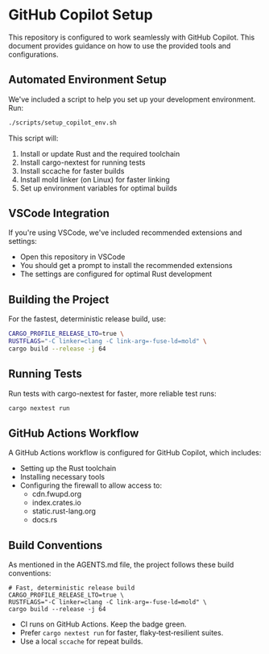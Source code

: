 # GitHub Copilot Setup

This repository is configured to work seamlessly with GitHub Copilot. This document provides guidance on how to use the provided tools and configurations.

## Automated Environment Setup

We've included a script to help you set up your development environment. Run:

```bash
./scripts/setup_copilot_env.sh
```

This script will:
1. Install or update Rust and the required toolchain
2. Install cargo-nextest for running tests
3. Install sccache for faster builds
4. Install mold linker (on Linux) for faster linking
5. Set up environment variables for optimal builds

## VSCode Integration

If you're using VSCode, we've included recommended extensions and settings:

- Open this repository in VSCode
- You should get a prompt to install the recommended extensions
- The settings are configured for optimal Rust development

## Building the Project

For the fastest, deterministic release build, use:

```bash
CARGO_PROFILE_RELEASE_LTO=true \
RUSTFLAGS="-C linker=clang -C link-arg=-fuse-ld=mold" \
cargo build --release -j 64
```

## Running Tests

Run tests with cargo-nextest for faster, more reliable test runs:

```bash
cargo nextest run
```

## GitHub Actions Workflow

A GitHub Actions workflow is configured for GitHub Copilot, which includes:
- Setting up the Rust toolchain
- Installing necessary tools
- Configuring the firewall to allow access to:
  - cdn.fwupd.org
  - index.crates.io
  - static.rust-lang.org
  - docs.rs

## Build Conventions

As mentioned in the AGENTS.md file, the project follows these build conventions:

```
# Fast, deterministic release build
CARGO_PROFILE_RELEASE_LTO=true \
RUSTFLAGS="-C linker=clang -C link-arg=-fuse-ld=mold" \
cargo build --release -j 64
```

- CI runs on GitHub Actions. Keep the badge green.
- Prefer `cargo nextest run` for faster, flaky‑test‑resilient suites.
- Use a local `sccache` for repeat builds.